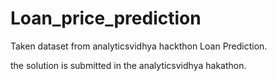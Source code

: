 # Loan_price_prediction
 
 Taken dataset from analyticsvidhya hackthon Loan Prediction.
 
 the solution is submitted  in the analyticsvidhya hakathon.
 
